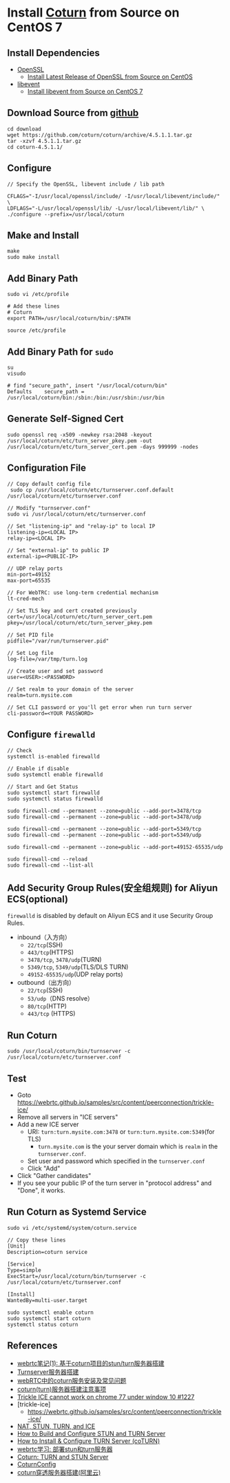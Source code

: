 # Install [Coturn](https://github.com/coturn/coturn) from Source on CentOS 7

## Install Dependencies
* [OpenSSL](https://www.openssl.org/)
  * [Install Latest Release of OpenSSL from Source on CentOS](https://github.com/northbright/Notes/blob/master/openssl/install-latest-openssl-from-source-on-centos.md)
* [libevent](http://libevent.org/)
  * [Install libevent from Source on CentOS 7](https://github.com/northbright/Notes/blob/master/libevent/install-libevent-from-source-on-centos.md) 

## Download Source from [github](https://github.com/coturn/coturn/releases)
```
cd download
wget https://github.com/coturn/coturn/archive/4.5.1.1.tar.gz
tar -xzvf 4.5.1.1.tar.gz
cd coturn-4.5.1.1/
```

## Configure

```
// Specify the OpenSSL, libevent include / lib path

CFLAGS="-I/usr/local/openssl/include/ -I/usr/local/libevent/include/" \
LDFLAGS="-L/usr/local/openssl/lib/ -L/usr/local/libevent/lib/" \
./configure --prefix=/usr/local/coturn
```

## Make and Install
```
make
sudo make install
```

## Add Binary Path
```
sudo vi /etc/profile

# Add these lines
# Coturn
export PATH=/usr/local/coturn/bin/:$PATH
```

```
source /etc/profile
```

## Add Binary Path for `sudo`
```
su
visudo

# find "secure_path", insert "/usr/local/coturn/bin"
Defaults    secure_path = /usr/local/coturn/bin:/sbin:/bin:/usr/sbin:/usr/bin
```

## Generate Self-Signed Cert
```
sudo openssl req -x509 -newkey rsa:2048 -keyout /usr/local/coturn/etc/turn_server_pkey.pem -out /usr/local/coturn/etc/turn_server_cert.pem -days 999999 -nodes
```

## Configuration File
```
// Copy default config file
 sudo cp /usr/local/coturn/etc/turnserver.conf.default /usr/local/coturn/etc/turnserver.conf
```

```
// Modify "turnserver.conf"
sudo vi /usr/local/coturn/etc/turnserver.conf

// Set "listening-ip" and "relay-ip" to local IP
listening-ip=<LOCAL IP>
relay-ip=<LOCAL IP>

// Set "external-ip" to public IP
external-ip=<PUBLIC-IP>

// UDP relay ports
min-port=49152
max-port=65535

// For WebTRC: use long-term credential mechanism
lt-cred-mech

// Set TLS key and cert created previously
cert=/usr/local/coturn/etc/turn_server_cert.pem
pkey=/usr/local/coturn/etc/turn_server_pkey.pem

// Set PID file
pidfile="/var/run/turnserver.pid"

// Set Log file
log-file=/var/tmp/turn.log

// Create user and set password
user=<USER>:<PASSWORD>

// Set realm to your domain of the server
realm=turn.mysite.com

// Set CLI password or you'll get error when run turn server
cli-password=<YOUR PASSWORD>
```

## Configure `firewalld`
```
// Check
systemctl is-enabled firewalld

// Enable if disable
sudo systemctl enable firewalld

// Start and Get Status
sudo systemctl start firewalld
sudo systemctl status firewalld
```

```
sudo firewall-cmd --permanent --zone=public --add-port=3478/tcp
sudo firewall-cmd --permanent --zone=public --add-port=3478/udp

sudo firewall-cmd --permanent --zone=public --add-port=5349/tcp
sudo firewall-cmd --permanent --zone=public --add-port=5349/udp

sudo firewall-cmd --permanent --zone=public --add-port=49152-65535/udp

sudo firewall-cmd --reload
sudo firewall-cmd --list-all
```

## Add Security Group Rules(安全组规则) for Aliyun ECS(optional)
`firewalld` is disabled by default on Aliyun ECS and it use Security Group Rules.

* inbound（入方向）
  * `22/tcp`(SSH) 
  * `443/tcp`(HTTPS)
  * `3478/tcp`, `3478/udp`(TURN)
  * `5349/tcp`, `5349/udp`(TLS/DLS TURN)
  * `49152-65535/udp`(UDP relay ports)
* outbound（出方向） 
  * `22/tcp`(SSH)
  * `53/udp`（DNS resolve）
  * `80/tcp`(HTTP)
  * `443/tcp` (HTTPS)

## Run Coturn
```
sudo /usr/local/coturn/bin/turnserver -c /usr/local/coturn/etc/turnserver.conf
```

## Test
* Goto <https://webrtc.github.io/samples/src/content/peerconnection/trickle-ice/>
* Remove all servers in "ICE servers"
* Add a new ICE server
  * URI: `turn:turn.mysite.com:3478` or `turn:turn.mysite.com:5349`(for TLS)
    * `turn.mysite.com` is the your server domain which is `realm` in the `turnserver.conf`.
  * Set user and password which specified in the `turnserver.conf`
  * Click "Add"
* Click "Gather candidates"
* If you see your public IP of the turn server in "protocol address" and "Done", it works.

## Run Coturn as Systemd Service
```
sudo vi /etc/systemd/system/coturn.service
```
```
// Copy these lines
[Unit]
Description=coturn service

[Service]
Type=simple
ExecStart=/usr/local/coturn/bin/turnserver -c /usr/local/coturn/etc/turnserver.conf

[Install]
WantedBy=multi-user.target
```
```
sudo systemctl enable coturn
sudo systemctl start coturn
systemctl status coturn
```

## References
* [webrtc笔记(1): 基于coturn项目的stun/turn服务器搭建](https://www.cnblogs.com/yjmyzz/p/how-to-install-coturn-on-ubuntu.html)
* [Turnserver服务器搭建](https://yq.aliyun.com/articles/670085)
* [webRTC中的coturn服务安装及常见问题](https://blog.csdn.net/qq_35432904/article/details/103808345)
* [coturn(turn)服务器搭建注意事项](https://www.jianshu.com/p/9f98042ac0f6)
* [Trickle ICE cannot work on chrome 77 under window 10 #1227](https://github.com/webrtc/samples/issues/1227)
* [trickle-ice]
  * <https://webrtc.github.io/samples/src/content/peerconnection/trickle-ice/>
* [NAT, STUN, TURN, and ICE](https://www.thirdlane.com/blog/nat-stun-turn-and-ice)
* [How to Build and Configure STUN and TURN Server](https://www.thirdlane.com/blog/how-to-build-and-configure-stun-and-turn-server)
* [How to Install & Configure TURN Server (coTURN)](https://fatiherikci.com/en/how-to-install-turn-coturn/)
* [webrtc学习: 部署stun和turn服务器](https://www.cnblogs.com/lingdhox/p/4209659.html)
* [Coturn: TURN and STUN Server](https://zhuanlan.zhihu.com/p/32093871)
* [CoturnConfig](https://github.com/coturn/coturn/wiki/CoturnConfig)
* [coturn穿透服务器搭建(阿里云)](https://www.jianshu.com/p/915eab39476d)

